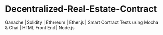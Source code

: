 # Decentralized-Real-Estate-Contract
Ganache | Solidity | Ethereum | Ether.js | Smart Contract Tests using Mocha & Chai | HTML Front End | Node.js 
